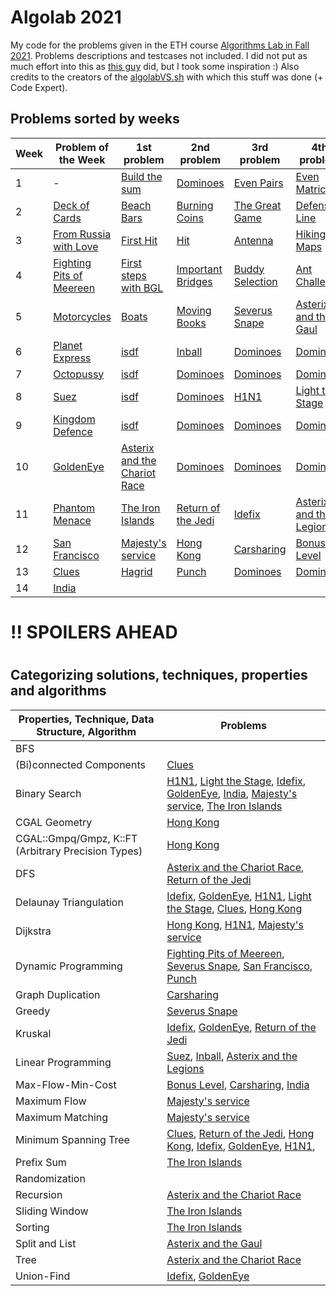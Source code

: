 # Algolab 2021
My code for the problems given in the ETH course [Algorithms Lab in Fall 2021](https://www.cadmo.ethz.ch/education/lectures/HS21/algolab/index.html). Problems descriptions and testcases not included. I did not put as much effort into this as [this guy](https://github.com/simon-hrabec/algolab-2020) did, but I took some inspiration :) Also credits to the creators of the [algolabVS.sh](algolabVS.sh) with which this stuff was done (+ Code Expert).


## Problems sorted by weeks
| Week | Problem of the Week                                                   | 1st problem                                                                  | 2nd problem                                              | 3rd problem                                    | 4th problem                                                        |
| ---- | --------------------------------------------------------------------- | ---------------------------------------------------------------------------- | -------------------------------------------------------- | ---------------------------------------------- | ------------------------------------------------------------------ |
| 1    | -                                                                     | [Build the sum](problems/)                                                   | [Dominoes](problems/)                                    | [Even Pairs](problems/)                        | [Even Matrices](problems/)                                         |
| 2    | [Deck of Cards](problems/)                                            | [Beach Bars](problems/)                                                      | [Burning Coins](problems/)                               | [The Great Game](problems/)                    | [Defensive Line](problems/)                                        |
| 3    | [From Russia with Love](problems/)                                    | [First Hit](problems/)                                                       | [Hit](problems/)                                         | [Antenna](problems/)                           | [Hiking Maps](problems/)                                           |
| 4    | [Fighting Pits of Meereen](problems/week04-potw-fighting_pits_mereen) | [First steps with BGL](problems/)                                            | [Important Bridges](problems/)                           | [Buddy Selection](problems/)                   | [Ant Challenge](problems/)                                         |
| 5    | [Motorcycles](problems/)                                              | [Boats](problems/week05-boats)                                               | [Moving Books](problems/week05-moving_books)             | [Severus Snape](problems/week05-severus_snape) | [Asterix and the Gaul](problems/week05-asterix_the_gaul/)          |
| 6    | [Planet Express](problems/)                                           | [isdf](problems/)                                                            | [Inball](problems/week06-inball)                         | [Dominoes](problems/)                          | [Dominoes](problems/)                                              |
| 7    | [Octopussy](problems/)                                                | [isdf](problems/)                                                            | [Dominoes](problems/)                                    | [Dominoes](problems/)                          | [Dominoes](problems/)                                              |
| 8    | [Suez](problems/week08-potw-suez)                                     | [isdf](problems/)                                                            | [Dominoes](problems/)                                    | [H1N1](problems/week08-h1n1)                   | [Light the Stage](problems/week08-light_the_stage)                 |
| 9    | [Kingdom Defence](problems/)                                          | [isdf](problems/)                                                            | [Dominoes](problems/)                                    | [Dominoes](problems/)                          | [Dominoes](problems/)                                              |
| 10   | [GoldenEye](problems/week10-potw-goldeneye/)                          | [Asterix and the Chariot Race](problems/week10-asterix_and_the_chariot_race) | [Dominoes](problems/)                                    | [Dominoes](problems/)                          | [Dominoes](problems/)                                              |
| 11   | [Phantom Menace](problems/)                                           | [The Iron Islands](problems/week11-the_iron_islands)                         | [Return of the Jedi](problems/week11-return_of_the_jedi) | [Idefix](problems/week11-idefix/)              | [Asterix and the Legions](problems/week11-asterix_and_the_legions) |
| 12   | [San Francisco](problems/week12-potw-san_francisco)                   | [Majesty's service](problems/week12-majestys_secret_service)                 | [Hong Kong](problems/week12-hong_kong)                   | [Carsharing](/problems/week12-car_sharing)     | [Bonus Level](problems/week12-bonus_level)                         |
| 13   | [Clues](problems/week13-potw-clues)                                   | [Hagrid](problems/week13-hagrid)                                             | [Punch](problems/week13-punch)                           | [Dominoes](problems/)                          | [Dominoes](problems/)                                              |
| 14   | [India](problems/week14-potw-india)                                   |                                                                              |                                                          |                                                |                                                                    |


# !! SPOILERS AHEAD
# 
# 

## Categorizing solutions, techniques, properties and algorithms
| Properties, Technique, Data Structure, Algorithm   | Problems                                                                                                                                                                                                                                                                                                                   |
| -------------------------------------------------- | -------------------------------------------------------------------------------------------------------------------------------------------------------------------------------------------------------------------------------------------------------------------------------------------------------------------------- |
| BFS                                                |                                                                                                                                                                                                                                                                                                                            |
| (Bi)connected Components                           | [Clues](problems/week13-potw-clues)                                                                                                                                                                                                                                                                                        |
| Binary Search                                      | [H1N1](problems/week08-h1n1), [Light the Stage](problems/week08-light_the_stage), [Idefix](problems/week11-idefix/), [GoldenEye](problems/week10-potw-goldeneye/), [India](problems/week14-potw-india), [Majesty's service](problems/week12-majestys_secret_service), [The Iron Islands](problems/week11-the_iron_islands) |
| CGAL Geometry                                      | [Hong Kong](problems/week12-hong_kong)                                                                                                                                                                                                                                                                                     |
| CGAL::Gmpq/Gmpz, K::FT (Arbitrary Precision Types) | [Hong Kong](problems/week12-hong_kong)                                                                                                                                                                                                                                                                                     |
| DFS                                                | [Asterix and the Chariot Race](problems/week10-asterix_and_the_chariot_race), [Return of the Jedi](problems/week11-return_of_the_jedi)                                                                                                                                                                                     |
| Delaunay Triangulation                             | [Idefix](problems/week11-idefix/), [GoldenEye](problems/week10-potw-goldeneye/), [H1N1](problems/week08-h1n1), [Light the Stage](problems/week08-light_the_stage), [Clues](problems/week13-potw-clues), [Hong Kong](problems/week12-hong_kong)                                                                             |
| Dijkstra                                           | [Hong Kong](problems/week12-hong_kong), [H1N1](problems/week08-h1n1), [Majesty's service](problems/week12-majestys_secret_service)                                                                                                                                                                                         |
| Dynamic Programming                                | [Fighting Pits of Meereen](problems/week04-potw-fighting_pits_mereen), [Severus Snape](problems/week05-severus_snape), [San Francisco](problems/week12-potw-san_francisco), [Punch](problems/week13-punch)                                                                                                                 |
| Graph Duplication                                  | [Carsharing](/problems/week12-car_sharing)                                                                                                                                                                                                                                                                                 |
| Greedy                                             | [Severus Snape](problems/week05-severus_snape)                                                                                                                                                                                                                                                                             |
| Kruskal                                            | [Idefix](problems/week11-idefix/), [GoldenEye](problems/week10-potw-goldeneye/), [Return of the Jedi](problems/week11-return_of_the_jedi)                                                                                                                                                                                  |
| Linear Programming                                 | [Suez](problems/week08-potw-suez), [Inball](problems/week06-inball), [Asterix and the Legions](problems/week11-asterix_and_the_legions)                                                                                                                                                                                    |
| Max-Flow-Min-Cost                                  | [Bonus Level](problems/week12-bonus_level), [Carsharing](/problems/week12-car_sharing), [India](problems/week14-potw-india)                                                                                                                                                                                                |
| Maximum Flow                                       | [Majesty's service](problems/week12-majestys_secret_service)                                                                                                                                                                                                                                                               |
| Maximum Matching                                   | [Majesty's service](problems/week12-majestys_secret_service)                                                                                                                                                                                                                                                               |
| Minimum Spanning Tree                              | [Clues](problems/week13-potw-clues), [Return of the Jedi](problems/week11-return_of_the_jedi), [Hong Kong](problems/week12-hong_kong), [Idefix](problems/week11-idefix/), [GoldenEye](problems/week10-potw-goldeneye/), [H1N1](problems/week08-h1n1),                                                                      |
| Prefix Sum                                         | [The Iron Islands](problems/week11-the_iron_islands)                                                                                                                                                                                                                                                                       |
| Randomization                                      |                                                                                                                                                                                                                                                                                                                            |
| Recursion                                          | [Asterix and the Chariot Race](problems/week10-asterix_and_the_chariot_race)                                                                                                                                                                                                                                               |
| Sliding Window                                     | [The Iron Islands](problems/week11-the_iron_islands)                                                                                                                                                                                                                                                                       |
| Sorting                                            | [The Iron Islands](problems/week11-the_iron_islands)                                                                                                                                                                                                                                                                       |
| Split and List                                     | [Asterix and the Gaul](problems/week05-asterix_the_gaul/)                                                                                                                                                                                                                                                                  |
| Tree                                               | [Asterix and the Chariot Race](problems/week10-asterix_and_the_chariot_race)                                                                                                                                                                                                                                               |
| Union-Find                                         | [Idefix](problems/week11-idefix/), [GoldenEye](problems/week10-potw-goldeneye/)                                                                                                                                                                                                                                            |